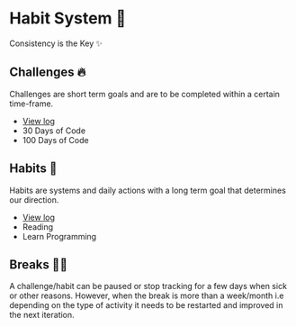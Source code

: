 # Habit System 🧭

Consistency is the Key ✨

## Challenges 🔥

Challenges are short term goals and are to be completed within a certain time-frame.

* [View log](https://github.com/abhiramready/Habit-System/blob/main/Challenges/README_Challenges.md)
* 30 Days of Code
* 100 Days of Code


## Habits 📅

Habits are systems and daily actions with a long term goal that determines our direction.

* [View log](https://github.com/abhiramready/Habit-System/blob/main/Habits/README_Habits.md)
* Reading
* Learn Programming

## Breaks 🧘‍♂️

A challenge/habit can be paused or stop tracking for a few days when sick or other reasons. However, when the break is more than a week/month i.e depending on the type of activity it needs to be restarted and improved in the next iteration.
